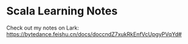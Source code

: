 # Scala Learning Notes

Check out my notes on Lark: https://bytedance.feishu.cn/docs/doccndZ7xukRkEnfVcUpgyPVqYd#